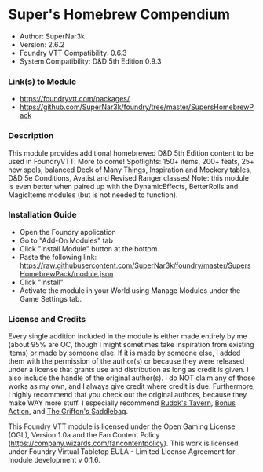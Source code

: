 # Super's Homebrew Compendium

* Author: SuperNar3k
* Version: 2.6.2
* Foundry VTT Compatibility: 0.6.3
* System Compatibility: D&D 5th Edition 0.9.3

### Link(s) to Module
* https://foundryvtt.com/packages/
* https://github.com/SuperNar3k/foundry/tree/master/SupersHomebrewPack

### Description
This module provides additional homebrewed D&D 5th Edition content to be used in FoundryVTT. More to come!
Spotlights: 150+ items, 200+ feats, 25+ new spels, balanced Deck of Many Things, Inspiration and Mockery tables, D&D 5e Conditions, Avatist and Revised Ranger classes!
Note: this module is even better when paired up with the DynamicEffects, BetterRolls and MagicItems modules (but is not needed to function). 

### Installation Guide

* Open the Foundry application
* Go to "Add-On Modules" tab
* Click "Install Module" button at the bottom.
* Paste the following link: https://raw.githubusercontent.com/SuperNar3k/foundry/master/SupersHomebrewPack/module.json
* Click "Install"
* Activate the module in your World using Manage Modules under the Game Settings tab.

### License and Credits
Every single addition included in the module is either made entirely by me (about 95% are OC, though I might sometimes take inspiration from existing items) or made by someone else. If it is made by someone else, I added them with the permission of the author(s) or because they were released under a license that grants use and distribution as long as credit is given. I also include the handle of the original author(s). I do NOT claim any of those works as my own, and I always give credit where credit is due. Furthermore, I highly recommend that you check out the original authors, because they make WAY more stuff. I especially recommend [Rudok's Tavern](https://rudokstavern.com/), [Bonus Action](https://www.patreon.com/bonusaction), and [The Griffon's Saddlebag](https://www.thegriffonssaddlebag.com/).

This Foundry VTT module is licensed under the Open Gaming License (OGL), Version 1.0a and the Fan Content Policy (https://company.wizards.com/fancontentpolicy). This work is licensed under Foundry Virtual Tabletop EULA - Limited License Agreement for module development v 0.1.6.

